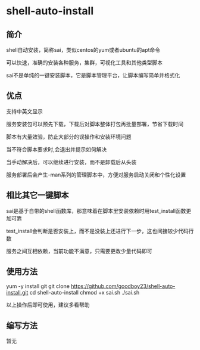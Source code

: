 # shell-auto-install

## 简介
shell自动安装，简称sai，类似centos的yum或者ubuntu的apt命令

可以快速，准确的安装各种服务，集群，可视化工具和其他类型脚本

sai不是单纯的一键安装脚本，它是脚本管理平台，让脚本编写简单并格式化

## 优点
支持中英文显示

服务安装包可以预先下载，下载后对脚本整体打包再批量部署，节省下载时间

脚本有大量效验，防止大部分的误操作和安装环境问题

当不符合脚本要求时,会退出并提示如何解决

当手动解决后，可以继续进行安装，而不是卸载后从头装

服务部署后会产生-man系列的管理脚本中，方便对服务启动关闭和个性化设置

## 相比其它一键脚本
sai是基于自带的shell函数库，那意味着在脚本里安装依赖时用test_install函数更加可靠

test_install会判断是否安装上，而不是没装上还进行下一步，这也间接较少代码行数

服务之间互相依赖，当前功能不满意，只需要更改少量代码即可

## 使用方法
yum -y install git
git clone https://github.com/goodboy23/shell-auto-install.git
cd shell-auto-install
chmod +x sai.sh
./sai.sh

以上操作后即可使用，建议多看帮助

## 编写方法
暂无
